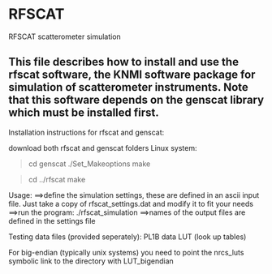 # RFSCAT
RFSCAT scatterometer simulation

This file describes how to install and use the rfscat software,
the KNMI software package for simulation of scatterometer instruments.
Note that this software depends on the genscat library which must be
installed first.
------------------------
Installation instructions for rfscat and genscat:

download both rfscat and genscat folders
Linux system:

> cd genscat
> ./Set_Makeoptions
> make 

> cd ../rfscat
> make

Usage:
==>define the simulation settings, these are defined in an ascii input
   file. Just take a copy of rfscat_settings.dat and modify it
   to fit your needs
==>run the program: ./rfscat_simulation <your rfscat settings file>
==>names of the output files are defined in the settings file


Testing data files (provided seperately): 
PL1B data
LUT (look up tables)
                
For big-endian (typically unix systems) you need to point the nrcs_luts
symbolic link to the directory  with LUT_bigendian


